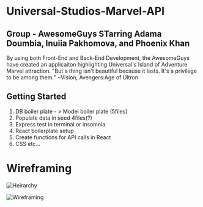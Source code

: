 # Universal-Studios-Marvel-API
## Group - AwesomeGuys STarring Adama Doumbia, Inuiia Pakhomova, and Phoenix Khan

 By using both Front-End and Back-End Development, the AwesomeGuys have created an applicaiton highlighting Universal's Island of Adventure Marvel attraction. 
 "But a thing isn't beautiful because it lasts. It's a privilege to be among them." ~Vision, Avengers:Age of Ultron

 ## Getting Started

1. DB boiler plate - > Model boiler plate (5files)
2. Populate data in seed 4files(?)
3. Express test in terminal or insomnia
4. React boilerplate setup
5. Create functions for API calls in React
6. CSS etc...


# Wireframing
![Heirarchy](https://ga-students.slack.com/files/U03L7SPGJN5/F03QUNV60Q1/20220721_102807.jpg)


![Wireframing](https://phoenixkhan740367.invisionapp.com/freehand/Untitled-I058D48PI?dsid_h=96846e52023c20beda87248ab6f77df1abe7b2f91f93abf0fc3aa5acaf1ae6e4&uid_h=e1101fd2dda8de0d0bac0a642e2ea939d67c07f5b86a269122eb2f4becadae07)
